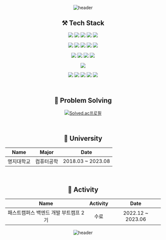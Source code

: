  <div align=center>
  
![header](https://capsule-render.vercel.app/api?type=waving&color=30A9DE&height=120&animation=fadeIn&section=header&fontAlign=70)

</div>

<h2 align="center">⚒️ Tech Stack</h2>
<div align="center">
<p>
  <img src="https://img.shields.io/badge/Java-007396?&style=flat&logo=OpenJDK&logoColor=white">
  <img src="https://img.shields.io/badge/Spring_Boot-F2F4F9?style=flat&logo=spring-boot" />
  <img src="https://img.shields.io/badge/Spring_Security-6DB33F?style=flat&logo=Spring-Security&logoColor=white"/>
  <img src="https://img.shields.io/badge/JWT-000000?style=flat&logo=JSON%20web%20tokens&logoColor=white" />
  <img src="https://img.shields.io/badge/JPA-6DB33F?style=flat" />
</p>
<p>
  <img src="https://img.shields.io/badge/AWS%20EC2-FF9900?style=flat&logo=amazonec2&logoColor=white"/>
  <img src="https://img.shields.io/badge/AWS%20RDS-527FFF?style=flat&logo=amazonrds&logoColor=white"/>
  <img src="https://img.shields.io/badge/AWS%20S3-569A31?style=flat&logo=amazons3&logoColor=white"/>
  <img src="https://img.shields.io/badge/GitHub_Actions-2088FF?style=flat&logo=github-actions&logoColor=white"/>
  <img src="https://img.shields.io/badge/AWS Code%20Deploy-2F93E0?style=flat" />
</p>
<p>
  <img src="https://img.shields.io/badge/Redis-%23DD0031.svg?&style=flat&logo=redis&logoColor=white" />
  <img src="https://img.shields.io/badge/H2-0052CC?style=flat&logo=h2" />
  <img src="https://img.shields.io/badge/MySQL-005C84?style=flat&logo=mysql&logoColor=white"/>
  <img src="https://img.shields.io/badge/MariaDB-white?style=flat&logo=MariaDB&logoColor=003545"/>
</p>
<p>
  <img src="https://img.shields.io/badge/Sentry-black?style=flat&logo=Sentry&logoColor=#362D59" />
</p>
<p>
  <img src="https://img.shields.io/badge/Git-black?style=flat&logo=Git&logoColor=F05032"/> 
  <img src="https://img.shields.io/badge/Github-black?style=flat&logo=Github&logoColor=181717"/>
  <img src="https://img.shields.io/badge/Trello-black?style=flat&logo=Trello&logoColor=0052CC"/>
  <img src="https://img.shields.io/badge/Spring%20REST%20Docs-6DB33F?style=flat" />
  <img src="https://img.shields.io/badge/Swagger-85EA2D?logo=swagger&logoColor=000&style=flat" />
</p>
</div>

</div>
<div align="center">
<br>
<h2 align="center">🎲 Problem Solving</h2>

[![Solved.ac프로필](http://mazassumnida.wtf/api/v2/generate_badge?boj=hol1319)](https://solved.ac/hol1319)

<br>
<h2 align="center">🏫 University</h2>
<p align="center">
 
|Name|Major|Date|
|:---:|:---:|:---:|
|명지대학교|컴퓨터공학|2018.03 ~ 2023.08|

</p>   
<br>
<h2 align="center">🧩 Activity</h2>
<p align="center">
 
|Name|Activity|Date|
|:---:|:---:|:---:|
|패스트캠퍼스 백엔드 개발 부트캠프 2기|수료|2022.12 ~ 2023.06|
 
</p>   

![header](https://capsule-render.vercel.app/api?type=waving&color=30A9DE&height=120&animation=fadeIn&section=footer&fontAlign=70)
